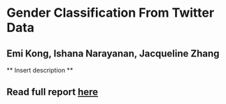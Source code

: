 # Gender Classification From Twitter Data

## Emi Kong, Ishana Narayanan, Jacqueline Zhang

** Insert description **

## Read full report [here](https://github.com/ishana-narayanan/tweets_gender/blob/main/Gender%20Tweets.pdf)

